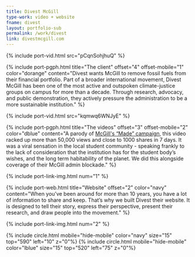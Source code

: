 ```yaml
---
title: Divest McGill
type-work: video + website
fname: divest
layout: portfolio-sub
permalink: /work/divest
link: divestmcgill.com
---
```


{% include port-vid.html src="pCqnSohjhuQ" %}

{% include port-pgph.html title="The client" offset="4" offset-mobile="1" color="dorange" content="Divest wants McGill to remove fossil fuels from their financial portfolio. Part of a broader international movement, Divest McGill has been one of the most active and outspoken climate-justice groups on campus for more than a decade. Through research, advocacy, and public demonstration, they actively pressure the administration to be a more sustainable institution." %}

{% include port-vid.html src="kqmwq6WNJyE" %}

{% include port-pgph.html title="The videos" offset="3" offset-mobile="2" color="dblue" content="A parody of <a style='text-decoration:underline' href='https://www.youtube.com/watch?v=cuuMf7hp3PU' target='_blank'>McGill's &#8220;Made&#8221; campaign</a>, this video racked up more than 50,000 views and close to 1000 shares in 7 days.  It was a viral sensation in the local student community - speaking frankly to the lack of consideration that the institution has for the student body’s wishes, and the long term habitability of the planet. We did this alongside coverage of their McGill admin blockade." %}

{% include port-link-img.html num="1" %}

{% include port-web.html title="Website" offset="2" color="navy" content="When you’ve been around for more than 10 years, you have a lot of information to share and keep. That’s why we built Divest their website. It is designed to tell their story, express their perspective, present their research, and draw people into the movement." %}

{% include port-link-img.html num="2" %}

{% include circle.html mobile="hide-mobile" color="navy" size="15" top="590" left="10" z="0"%}
{% include circle.html mobile="hide-mobile" color="lblue" size="15" top="520" left="75" z="0"%}
